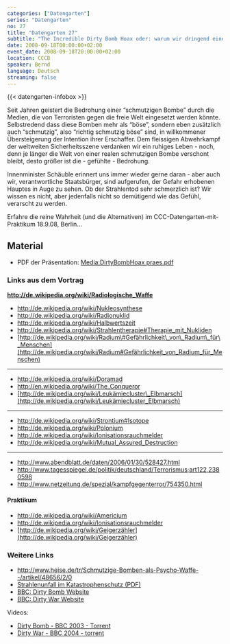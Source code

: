 ```yaml
---
categories: ["Datengarten"]
series: "Datengarten"
no: 27
title: "Datengarten 27"
subtitle: "The Incredible Dirty Bomb Hoax oder: warum wir dringend eine bemannte Marsmission brauchen"
date: 2008-09-18T00:00:00+02:00
event_date: 2008-09-18T20:00:00+02:00
location: CCCB
speaker: Bernd
language: Deutsch
streaming: false
---
```

{{< datengarten-infobox >}}

Seit Jahren geistert die Bedrohung einer “schmutzigen Bombe” durch die
Medien, die von Terroristen gegen die freie Welt eingesetzt werden
könnte. Selbstredend dass diese Bomben mehr als “böse”, sondern eben
zusätzlich auch “schmutzig”, also “richtig schmutzig böse” sind, in
willkommener Übersteigerung der Intention ihrer Erschaffer. Dem
fleissigen Abwehrkampf der weltweiten Sicherheitsszene verdanken wir ein
ruhiges Leben - noch, denn je länger die Welt von einer realen
schmutzigen Bombe verschont bleibt, desto größer ist die - gefühlte -
Bedrohung.

Innenminister Schäuble erinnert uns immer wieder gerne daran - aber auch
wir, verantwortliche Staatsbürger, sind aufgerufen, der Gefahr erhobenen
Hauptes in Auge zu sehen. Ob der Strahlentod sehr schmerzlich ist? Wir
wissen es nicht, aber jedenfalls nicht so demütigend wie das Gefühl,
verarscht zu werden.

Erfahre die reine Wahrheit (und die Alternativen) im
CCC-Datengarten-mit-Praktikum 18.9.08, Berlin...

Material
--------

-   PDF der Präsentation: [Media:DirtyBombHoax praes.pdf](Media:DirtyBombHoax_praes.pdf "wikilink")

### Links aus dem Vortrag

**<http://de.wikipedia.org/wiki/Radiologische_Waffe>**

-   <http://de.wikipedia.org/wiki/Nukleosynthese>
-   <http://de.wikipedia.org/wiki/Radionuklid>
-   <http://de.wikipedia.org/wiki/Halbwertszeit>
-   <http://de.wikipedia.org/wiki/Strahlentherapie#Therapie_mit_Nukliden>
-   [http://de.wikipedia.org/wiki/Radium\#Gefährlichkeit\_von\_Radium\_für\_Menschen](http://de.wikipedia.org/wiki/Radium#Gefährlichkeit_von_Radium_für_Menschen)

------------------------------------------------------------------------

-   <http://de.wikipedia.org/wiki/Doramad>
-   <http://en.wikipedia.org/wiki/The_Conqueror>
-   [http://de.wikipedia.org/wiki/Leukämiecluster\_Elbmarsch](http://de.wikipedia.org/wiki/Leukämiecluster_Elbmarsch)

------------------------------------------------------------------------

-   <http://de.wikipedia.org/wiki/Strontium#Isotope>
-   <http://de.wikipedia.org/wiki/Polonium>
-   <http://de.wikipedia.org/wiki/Ionisationsrauchmelder>
-   <http://de.wikipedia.org/wiki/Mutual_Assured_Destruction>

------------------------------------------------------------------------

-   <http://www.abendblatt.de/daten/2006/01/30/528427.html>
-   <http://www.tagesspiegel.de/politik/deutschland/Terrorismus;art122,2380598>
-   <http://www.netzeitung.de/spezial/kampfgegenterror/754350.html>

#### Praktikum

-   <http://de.wikipedia.org/wiki/Americium>
-   <http://de.wikipedia.org/wiki/Ionisationsrauchmelder>
-   [http://de.wikipedia.org/wiki/Geigerzähler](http://de.wikipedia.org/wiki/Geigerzähler)

### Weitere Links

-   <http://www.heise.de/tr/Schmutzige-Bomben-als-Psycho-Waffe--/artikel/48656/2/0>
-   [Strahlenunfall im Katastrophenschutz
    (PDF)](http://www.uk-erlangen.de/kfa/content/e336/e352/e1980/e1986/e2257/e2258/inhalt2259/DerStrahlenunfall_ger.pdf)
-   [BBC: Dirty Bomb
    Website](http://www.bbc.co.uk/science/horizon/2003/dirtybomb.shtml)
-   [BBC: Dirty War
    Website](http://news.bbc.co.uk/2/hi/programmes/dirty_war/default.stm)

Videos:

-   [Dirty Bomb - BBC 2003 -
    Torrent](http://torrentportal.com/details/1439086/BBC.Horizon.2003.Dirty.Bomb.DivX.mp3.NuclearAge.avi.torrent)
-   [Dirty War - BBC 2004 -
    torrent](http://thepiratebay.org/torrent/4361482/Dirty.War.2004.DVDRip.XviD-FiCO)

